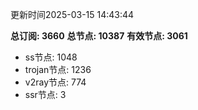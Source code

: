 更新时间2025-03-15 14:43:44

**总订阅: 3660**
**总节点: 10387**
**有效节点: 3061**
- ss节点: 1048
- trojan节点: 1236
- v2ray节点: 774
- ssr节点: 3
